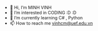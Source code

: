 - 👋 Hi, I’m MINH VINH
- 👀 I’m interested in CODING :D :D 
- 🌱 I’m currently learning C# , Python
- 📫 How to reach me vinhcm@uef.edu.vn

<!---
cmvinh/cmvinh is a ✨ special ✨ repository because its `README.md` (this file) appears on your GitHub profile.
You can click the Preview link to take a look at your changes.
--->

